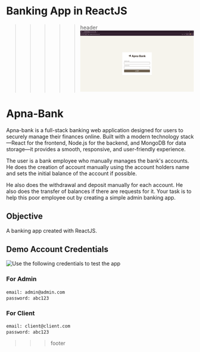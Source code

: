 # Banking App in ReactJS
>>>>>header
![Banking App Screenshot](screen.png)

# Apna-Bank
Apna-bank is a full-stack banking web application designed for users to securely manage their finances online. Built with a modern technology stack—React for the frontend, Node.js for the backend, and MongoDB for data storage—it provides a smooth, responsive, and user-friendly experience.

The user is a bank employee who manually manages the bank's accounts.
He does the creation of account manually using the account holders name and sets the initial balance of the account if possible.

He also does the withdrawal and deposit manually for each account.
He also does the transfer of balances if there are requests for it.
Your task is to help this poor employee out by creating a simple admin banking app.



## Objective
A banking app created with ReactJS.

## Demo Account Credentials

![Use the following credentials to test the app](https://render)

### For Admin
```
email: admin@admin.com
password: abc123
```

### For Client
```
email: client@client.com
password: abc123
```

>>>footer

